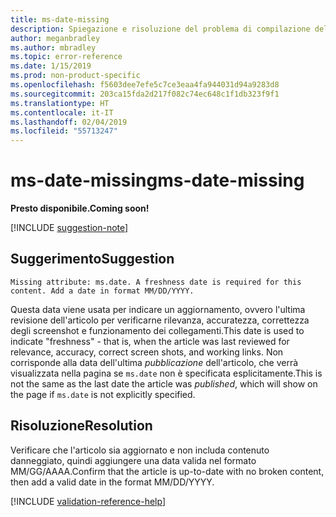 ```yaml
---
title: ms-date-missing
description: Spiegazione e risoluzione del problema di compilazione della documentazione ms-date-missing
author: meganbradley
ms.author: mbradley
ms.topic: error-reference
ms.date: 1/15/2019
ms.prod: non-product-specific
ms.openlocfilehash: f5603dee7efe5c7ce3eaa4fa944031d94a9283d8
ms.sourcegitcommit: 203ca15fda2d217f082c74ec648c1f1db323f9f1
ms.translationtype: HT
ms.contentlocale: it-IT
ms.lasthandoff: 02/04/2019
ms.locfileid: "55713247"
---
```

# <a name="ms-date-missing"></a><span data-ttu-id="920de-103">ms-date-missing</span><span class="sxs-lookup"><span data-stu-id="920de-103">ms-date-missing</span></span>

<span data-ttu-id="920de-104">**Presto disponibile.**</span><span class="sxs-lookup"><span data-stu-id="920de-104">**Coming soon!**</span></span>

[!INCLUDE [suggestion-note](includes/suggestion-note.md)]

## <a name="suggestion"></a><span data-ttu-id="920de-105">Suggerimento</span><span class="sxs-lookup"><span data-stu-id="920de-105">Suggestion</span></span>

`Missing attribute: ms.date. A freshness date is required for this content. Add a date in format MM/DD/YYYY.`

<span data-ttu-id="920de-106">Questa data viene usata per indicare un aggiornamento, ovvero l'ultima revisione dell'articolo per verificarne rilevanza, accuratezza, correttezza degli screenshot e funzionamento dei collegamenti.</span><span class="sxs-lookup"><span data-stu-id="920de-106">This date is used to indicate "freshness" - that is, when the article was last reviewed for relevance, accuracy, correct screen shots, and working links.</span></span> <span data-ttu-id="920de-107">Non corrisponde alla data dell'ultima *pubblicazione* dell'articolo, che verrà visualizzata nella pagina se `ms.date` non è specificata esplicitamente.</span><span class="sxs-lookup"><span data-stu-id="920de-107">This is not the same as the last date the article was *published*, which will show on the page if `ms.date` is not explicitly specified.</span></span>

## <a name="resolution"></a><span data-ttu-id="920de-108">Risoluzione</span><span class="sxs-lookup"><span data-stu-id="920de-108">Resolution</span></span>

<span data-ttu-id="920de-109">Verificare che l'articolo sia aggiornato e non includa contenuto danneggiato, quindi aggiungere una data valida nel formato MM/GG/AAAA.</span><span class="sxs-lookup"><span data-stu-id="920de-109">Confirm that the article is up-to-date with no broken content, then add a valid date in the format MM/DD/YYYY.</span></span>

<!--make sure to add this file to your includes folder and verify the path-->
[!INCLUDE [validation-reference-help](includes/validation-reference-help.md)]
